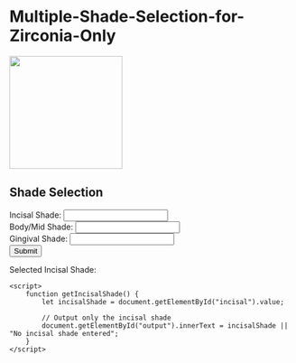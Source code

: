 # Multiple-Shade-Selection-for-Zirconia-Only
<html>
<head>
    <title> Shade Selector</title>
</head>
<body>
       <!-- Company Logo -->
    <img src="OIP.jpeg alt="Company Logo" width="200">
    <h2>Shade Selection</h2>
    <label>Incisal Shade: <input type="text" id="incisal"></label><br>
    <label>Body/Mid Shade: <input type="text" id="body"></label><br>
    <label>Gingival Shade: <input type="text" id="gingival"></label><br>
    <button onclick="getIncisalShade()">Submit</button>
    <p>Selected Incisal Shade: <span id="output"></span></p>

    <script>
        function getIncisalShade() {
            let incisalShade = document.getElementById("incisal").value;
            
            // Output only the incisal shade
            document.getElementById("output").innerText = incisalShade || "No incisal shade entered";
        }
    </script>
</body>
</html>
